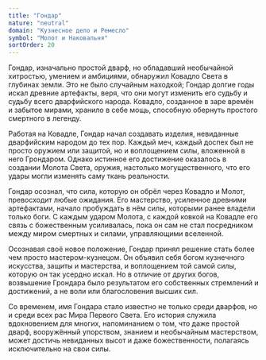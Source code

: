 ```yaml
---
title: "Гондар"
nature: "neutral"
domain: "Кузнесное дело и Ремесло"
symbol: "Молот и Наковальня"
sortOrder: 20
---
```


Гондар, изначально простой дварф, но обладавший необычайной
хитростью, умением и амбициями, обнаружил Ковадло Света в
глубинах земли. Это не было случайным находкой; Гондар долгие годы
искал древние артефакты, веря, что они могут изменить его судьбу и
судьбу всего дварфийского народа. Ковадло, созданное в заре времён и
забытое мирами, хранило в себе мощь, способную обернуть простого
смертного в легенду.

Работая на Ковадле, Гондар начал создавать изделия, невиданные
дварфийским народом до тех пор. Каждый меч, каждый доспех был не
просто оружием или защитой, но и воплощением силы, вложенной в
него Грондаром. Однако истинное его достижение оказалось в
создании Молота Света, оружия, настолько могущественного, что его
удары могли изменять саму ткань реальности.

Гондар осознал, что сила, которую он обрёл через Ковадло и Молот,
превосходит любые ожидания. Его мастерство, усиленное древними
артефактами, начало пробуждать в нём силы, которыми ранее владели
только боги. С каждым ударом Молота, с каждой ковкой на Ковадле его
связь с божественным усиливалась, пока он сам не стал посредником
между миром смертных и силами, управляющими вселенной.

Осознавая своё новое положение, Гондар принял решение стать более
чем просто мастером-кузнецом. Он объявил себя богом кузнечного
искусства, защиты и мастерства, и воплощением той самой силы,
которую он так усердно искал. Но в отличие от других богов,
возвышение Грондара было результатом его собственных стремлений и
достижений, а не воли или благословения высших сил.

Со временем, имя Гондара стало известно не только среди дварфов, но
и среди всех рас Мира Первого Света. Его история служила
вдохновением для многих, напоминанием о том, что даже простой
дварф, вооружённый упорством, знанием и необычайным мастерством,
может достичь невиданных высот и даже божественности, полагаясь
исключительно на свои силы.
